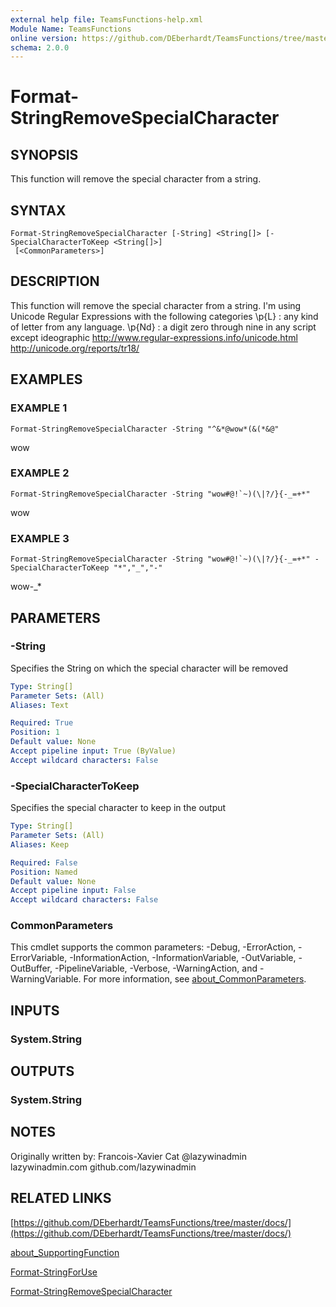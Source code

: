 ```yaml
---
external help file: TeamsFunctions-help.xml
Module Name: TeamsFunctions
online version: https://github.com/DEberhardt/TeamsFunctions/tree/master/docs/
schema: 2.0.0
---
```


# Format-StringRemoveSpecialCharacter

## SYNOPSIS
This function will remove the special character from a string.

## SYNTAX

```
Format-StringRemoveSpecialCharacter [-String] <String[]> [-SpecialCharacterToKeep <String[]>]
 [<CommonParameters>]
```

## DESCRIPTION
This function will remove the special character from a string.
I'm using Unicode Regular Expressions with the following categories
\p{L} : any kind of letter from any language.
\p{Nd} : a digit zero through nine in any script except ideographic
http://www.regular-expressions.info/unicode.html
http://unicode.org/reports/tr18/

## EXAMPLES

### EXAMPLE 1
```
Format-StringRemoveSpecialCharacter -String "^&*@wow*(&(*&@"
```

wow

### EXAMPLE 2
```
Format-StringRemoveSpecialCharacter -String "wow#@!`~)(\|?/}{-_=+*"
```

wow

### EXAMPLE 3
```
Format-StringRemoveSpecialCharacter -String "wow#@!`~)(\|?/}{-_=+*" -SpecialCharacterToKeep "*","_","-"
```

wow-_*

## PARAMETERS

### -String
Specifies the String on which the special character will be removed

```yaml
Type: String[]
Parameter Sets: (All)
Aliases: Text

Required: True
Position: 1
Default value: None
Accept pipeline input: True (ByValue)
Accept wildcard characters: False
```

### -SpecialCharacterToKeep
Specifies the special character to keep in the output

```yaml
Type: String[]
Parameter Sets: (All)
Aliases: Keep

Required: False
Position: Named
Default value: None
Accept pipeline input: False
Accept wildcard characters: False
```

### CommonParameters
This cmdlet supports the common parameters: -Debug, -ErrorAction, -ErrorVariable, -InformationAction, -InformationVariable, -OutVariable, -OutBuffer, -PipelineVariable, -Verbose, -WarningAction, and -WarningVariable. For more information, see [about_CommonParameters](http://go.microsoft.com/fwlink/?LinkID=113216).

## INPUTS

### System.String
## OUTPUTS

### System.String
## NOTES
Originally written by:
  Francois-Xavier Cat
@lazywinadmin
lazywinadmin.com
github.com/lazywinadmin

## RELATED LINKS

[https://github.com/DEberhardt/TeamsFunctions/tree/master/docs/](https://github.com/DEberhardt/TeamsFunctions/tree/master/docs/)

[about_SupportingFunction]()

[Format-StringForUse]()

[Format-StringRemoveSpecialCharacter]()

